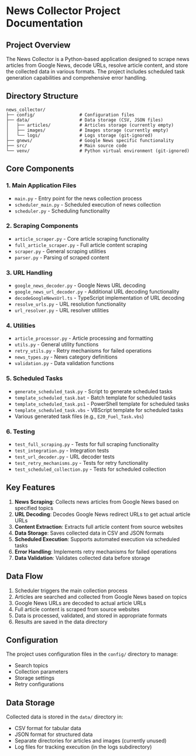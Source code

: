 # News Collector Project Documentation

## Project Overview
The News Collector is a Python-based application designed to scrape news articles from Google News, decode URLs, resolve article content, and store the collected data in various formats. The project includes scheduled task generation capabilities and comprehensive error handling.

## Directory Structure
```
news_collector/
├── config/                 # Configuration files
├── data/                   # Data storage (CSV, JSON files)
│   ├── articles/           # Articles storage (currently empty)
│   ├── images/             # Images storage (currently empty)
│   └── logs/               # Logs storage (git-ignored)
├── gnews/                  # Google News specific functionality
├── src/                    # Main source code
└── venv/                   # Python virtual environment (git-ignored)
```

## Core Components

### 1. Main Application Files
- `main.py` - Entry point for the news collection process
- `scheduler_main.py` - Scheduled execution of news collection
- `scheduler.py` - Scheduling functionality

### 2. Scraping Components
- `article_scraper.py` - Core article scraping functionality
- `full_article_scraper.py` - Full article content scraping
- `scraper.py` - General scraping utilities
- `parser.py` - Parsing of scraped content

### 3. URL Handling
- `google_news_decoder.py` - Google News URL decoding
- `google_news_url_decoder.py` - Additional URL decoding functionality
- `decodeGoogleNewsUrl.ts` - TypeScript implementation of URL decoding
- `resolve_urls.py` - URL resolution functionality
- `url_resolver.py` - URL resolver utilities

### 4. Utilities
- `article_processor.py` - Article processing and formatting
- `utils.py` - General utility functions
- `retry_utils.py` - Retry mechanisms for failed operations
- `news_types.py` - News category definitions
- `validation.py` - Data validation functions

### 5. Scheduled Tasks
- `generate_scheduled_task.py` - Script to generate scheduled tasks
- `template_scheduled_task.bat` - Batch template for scheduled tasks
- `template_scheduled_task.ps1` - PowerShell template for scheduled tasks
- `template_scheduled_task.vbs` - VBScript template for scheduled tasks
- Various generated task files (e.g., `E20_Fuel_Task.vbs`)

### 6. Testing
- `test_full_scraping.py` - Tests for full scraping functionality
- `test_integration.py` - Integration tests
- `test_url_decoder.py` - URL decoder tests
- `test_retry_mechanisms.py` - Tests for retry functionality
- `test_scheduled_collection.py` - Tests for scheduled collection

## Key Features

1. **News Scraping**: Collects news articles from Google News based on specified topics
2. **URL Decoding**: Decodes Google News redirect URLs to get actual article URLs
3. **Content Extraction**: Extracts full article content from source websites
4. **Data Storage**: Saves collected data in CSV and JSON formats
5. **Scheduled Execution**: Supports automated execution via scheduled tasks
6. **Error Handling**: Implements retry mechanisms for failed operations
7. **Data Validation**: Validates collected data before storage

## Data Flow

1. Scheduler triggers the main collection process
2. Articles are searched and collected from Google News based on topics
3. Google News URLs are decoded to actual article URLs
4. Full article content is scraped from source websites
5. Data is processed, validated, and stored in appropriate formats
6. Results are saved in the data directory

## Configuration

The project uses configuration files in the `config/` directory to manage:
- Search topics
- Collection parameters
- Storage settings
- Retry configurations

## Data Storage

Collected data is stored in the `data/` directory in:
- CSV format for tabular data
- JSON format for structured data
- Separate directories for articles and images (currently unused)
- Log files for tracking execution (in the logs subdirectory)